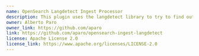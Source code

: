 ```yaml
---
name: OpenSearch Langdetect Ingest Processor
description: This plugin uses the langdetect library to try to find out the language used in a field. This is a port of spinscale's ElasticSearch Langdetect ingest plugin (https://github.com/spinscale/elasticsearch-ingest-langdetect).
owner: Alberto Paro
owner_link: https://github.com/aparo
link: https://github.com/aparo/opensearch-ingest-langdetect
license: Apache License 2.0
license_link: https://www.apache.org/licenses/LICENSE-2.0
---
```

